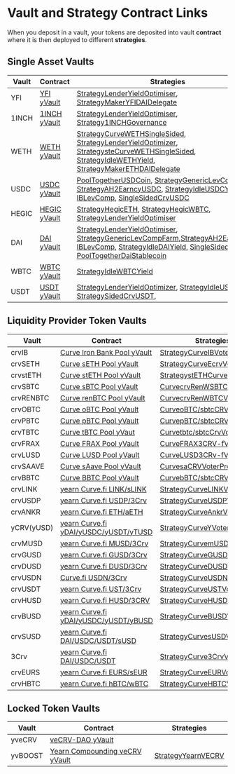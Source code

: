 # Vault and Strategy Contract Links

When you deposit in a vault, your tokens are deposited into vault **contract** where it is then deployed to different **strategies**.

## Single Asset Vaults

| Vault                     | Contract       | Strategies                 |
|---------------------------|----------------|----------------------------|
|YFI|[YFI yVault](https://etherscan.io/address/0xE14d13d8B3b85aF791b2AADD661cDBd5E6097Db1)|[StrategyLenderYieldOptimiser](https://etherscan.io/address/0x6a97FC93e39b3f792f1fD6e01565ff412B002D20#code), [StrategyMakerYFIDAIDelegate](https://etherscan.io/address/0xd7c172cBB4BeE22511611e92377b0fB375bbFd43)|
|1INCH|[1INCH yVault](https://etherscan.io/address/0xB8C3B7A2A618C552C23B1E4701109a9E756Bab67)|[StrategyLenderYieldOptimiser](https://etherscan.io/address/0x86eD4F77d40182b8686a25e125FB3f5a04203CaA), [Strategy1INCHGovernance](0xB12F6A5776EDd2e923fD1Ce93041B2000A22dDc7)|
|WETH|[WETH yVault](https://etherscan.io/address/0xa9fE4601811213c340e850ea305481afF02f5b28)|[StrategyCurveWETHSingleSided](https://etherscan.io/address/0xda988eBb26F505246C59Ba26514340B634F9a7a2), [StrategyLenderYieldOptimizer](https://etherscan.io/address/0xeE697232DF2226c9fB3F02a57062c4208f287851), [StrategysteCurveWETHSingleSided](https://etherscan.io/address/0xeE697232DF2226c9fB3F02a57062c4208f287851), [StrategyIdleWETHYield](https://etherscan.io/address/0x030bFfF524BbE7A77C789A0993cE8EF23cF8Efe9), [StrategyMakerETHDAIDelegate](https://etherscan.io/address/0x0E5397B8547C128Ee20958286436b7BC3f9faAa4)|
|USDC|[USDC yVault](https://etherscan.io/address/0x5f18c75abdae578b483e5f43f12a39cf75b973a9)|[PoolTogetherUSDCoin](https://etherscan.io/address/0x387fCa8d7e2e09655b4F49548607B55C0580fC63), [StrategyGenericLevCompFarm](https://etherscan.io/address/0x4d7d4485fd600c61d840ccbec328bfd76a050f87), [StrategyAH2EarncyUSDC](https://etherscan.io/address/0x86Aa49bf28d03B1A4aBEb83872cFC13c89eB4beD#code), [StrategyIdleUSDCYield](https://etherscan.io/address/0x414D8F5c21dAF33105eE6416bcdA99a50A47C0e5#code), [IBLevComp](https://etherscan.io/address/0xE68A8565B4F837BDa10e2e917BFAaa562e1cD143), [SingleSidedCrvUSDC](https://etherscan.io/address/0x80af28cb1e44C44662F144475d7667C9C0aaB3C3)|
|HEGIC|[HEGIC yVault](https://etherscan.io/address/0xe11ba472f74869176652c35d30db89854b5ae84d)|[StrategyHegicETH](https://etherscan.io/address/0x41d638024c525c70a53b883608048e705e061f2c), [StrategyHegicWBTC](https://etherscan.io/address/0x0ce77bc655afaac83947c2e859819185966ca825), [StrategyLenderYieldOptimiser](https://etherscan.io/address/0x0cf55d57d241161e0ec68e72cbb175dbfe84173a)|
|DAI|[DAI yVault](https://etherscan.io/address/0x19d3364a399d251e894ac732651be8b0e4e85001)|[StrategyLenderYieldOptimiser](https://etherscan.io/address/0x32b8C26d0439e1959CEa6262CBabC12320b384c4), [StrategyGenericLevCompFarm](https://etherscan.io/address/0x4031afd3b0f71bace9181e554a9e680ee4abe7df),[StrategyAH2EarncyDAI](https://etherscan.io/address/0x7D960F3313f3cB1BBB6BF67419d303597F3E2Fa8), [IBLevComp](https://etherscan.io/address/0x80af28cb1e44C44662F144475d7667C9C0aaB3C3), [StrategyIdleDAIYield](https://etherscan.io/address/0x9b8F90078E74AcaD449798554f1bE3F4157C932D), [SingleSidedCrvDAI](https://etherscan.io/address/0x6a6B94A78cBA0F55BC4D41b37f2229427800B4dA), [PoolTogetherDaiStablecoin](https://etherscan.io/address/0x57e848A6915455a7e77CF0D55A1474bEFd9C374d)|
|WBTC|[WBTC yVault](https://etherscan.io/address/0xcb550a6d4c8e3517a939bc79d0c7093eb7cf56b5)|[StrategyIdleWBTCYield](https://etherscan.io/address/0x3E14d864E4e82eD98849Bf666971f39Cf49Ca986)|
|USDT|[USDT yVault](https://etherscan.io/address/0x7Da96a3891Add058AdA2E826306D812C638D87a7)|[StrategyLenderYieldOptimizer](https://etherscan.io/address/0x2f87c5e8396F0C41b86aad4F3C8358aB21681952), [StrategyIdleUSDTYield](https://etherscan.io/address/0x01b54c320d6B3057377cbc71d953d1BBa84df44e), [StrategySidedCrvUSDT](https://etherscan.io/address/0x01b54c320d6B3057377cbc71d953d1BBa84df44e),|


## Liquidity Provider Token Vaults

| Vault                     | Contract       | Strategies                 |
|---------------------------|----------------|----------------------------|
|crvIB|[Curve Iron Bank Pool yVault](https://etherscan.io/address/0x27b7b1ad7288079A66d12350c828D3C00A6F07d7)|[StrategyCurveIBVoterProxy](https://etherscan.io/address/0x5148C3124B42e73CA4e15EEd1B304DB59E0F2AF7)|
|crvSETH|[Curve sETH Pool yVault](https://etherscan.io/address/0x986b4AFF588a109c09B50A03f42E4110E29D353F)|[StrategyCurveEcrvVoterProxy](https://etherscan.io/address/0xB5F6747147990c4ddCeBbd0d4ef25461a967D079#code)|
|crvstETH|[Curve stETH Pool yVault](https://etherscan.io/address/0xdcd90c7f6324cfa40d7169ef80b12031770b4325)|[StrategystETHCurve](https://etherscan.io/address/0xebfc9451d19e8dbf36aaf547855b4dc789ca793c)|
|crvSBTC|[Curve sBTC Pool yVault](https://etherscan.io/address/0x8414Db07a7F743dEbaFb402070AB01a4E0d2E45e)|[CurvecrvRenWSBTCVoterProxy](https://etherscan.io/address/0xdD92491B9F55620C043d55D25620a7B126451ddD)|
|crvRENBTC|[Curve renBTC Pool yVault](https://etherscan.io/address/0x7047F90229a057C13BF847C0744D646CFb6c9E1A)|[CurvecrvRenWBTCVoterProxy](https://etherscan.io/address/0x2A94A56fBEE72ACEC39ea0269c1356a8DFbC4765)|
|crvOBTC|[Curve oBTC Pool yVault](https://etherscan.io/address/0xe9Dc63083c464d6EDcCFf23444fF3CFc6886f6FB)|[CurveoBTC/sbtcCRVVoterProxy](https://etherscan.io/address/0x24579b82E06aBe25C8ffC4Ee6C2dB676e57F1a32)|
|crvPBTC|[Curve pBTC Pool yVault](https://etherscan.io/address/0x3c5DF3077BcF800640B5DAE8c91106575a4826E6)|[CurvepBTC/sbtcCRVVoterProxy](https://medium.com/yearn-state-of-the-vaults/the-vaults-at-yearn-9237905ffed3)|
|crvTBTC|[Curve tBTC Pool yVaut](https://etherscan.io/address/0x23D3D0f1c697247d5e0a9efB37d8b0ED0C464f7f)|[Curvetbtc/sbtcCrvVoterProxy](https://medium.com/yearn-state-of-the-vaults/the-vaults-at-yearn-9237905ffed3)|
|crvFRAX|[Curve FRAX Pool yVault](https://etherscan.io/address/0xB4AdA607B9d6b2c9Ee07A275e9616B84AC560139#code)|[CurveFRAX3CRV-fVoterProxy](https://etherscan.io/address/0xb622F17e1ba8C51b9BD760Fb37994a55b1e5CD85#code)|
|crvLUSD|[Curve LUSD Pool yVault](https://etherscan.io/address/0x5fA5B62c8AF877CB37031e0a3B2f34A78e3C56A6#code)|[CurveLUSD3CRv-fVoterProxy](https://etherscan.io/address/0x21e5a745d77430568C074569C06e6c765922626a#code)|
|crvSAAVE|[Curve sAave Pool yVault](https://etherscan.io/address/0xb4D1Be44BfF40ad6e506edf43156577a3f8672eC#code)|[CurvesaCRVVoterProxy](https://etherscan.io/address/0xE73817de3418bB44A4FeCeBa53Aa835333C550e7#code)|
|crvBBTC|[Curve BBTC Pool yVault](https://etherscan.io/address/0x8fA3A9ecd9EFb07A8CE90A6eb014CF3c0E3B32Ef)|[CurvebBTC/sbtcCRVVoterProxy](https://etherscan.io/address/0xABCBB67Ef2757bCCff074014658d9BD13f559632)|
|crvLINK|[yearn Curve.fi LINK/sLINK](https://etherscan.io/address/0x96Ea6AF74Af09522fCB4c28C269C26F59a31ced6)|[StrategyCurveLINKVoterProxy](https://etherscan.io/address/0x153Fe8894a76f14bC8c8B02Dd81eFBB6d24E909f)|
|crvUSDP|[yearn Curve.fi USDP/3Crv](https://etherscan.io/address/0x1B5eb1173D2Bf770e50F10410C9a96F7a8eB6e75)|[StrategyCurveUSDPVoterProxy](https://etherscan.io/address/0xDdf11AEB5Ce1E91CF19C7E2374B0F7A88803eF36)|
|crvANKR|[yearn Curve.fi ETH/aETH](https://etherscan.io/address/0xE625F5923303f1CE7A43ACFEFd11fd12f30DbcA4#code)|[StrategyCurveAnkrVoterProxy](https://etherscan.io/address/0xBdCeae91e10A80dbD7ad5e884c86EAe56b075Caa#code)|
|yCRV(yUSD)|[yearn Curve.fi yDAI/yUSDC/yUSDT/yTUSD](https://etherscan.io/address/0x5dbcf33d8c2e976c6b560249878e6f1491bca25c)|[StrategyCurveYVoterProxy](https://etherscan.io/address/0x07DB4B9b3951094B9E278D336aDf46a036295DE7#code)|
|crvMUSD|[yearn Curve.fi MUSD/3Crv](https://etherscan.io/address/0x0FCDAeDFb8A7DfDa2e9838564c5A1665d856AFDF#code)|[StrategyCurvemUSDVoterProxy](https://etherscan.io/address/0xBA0c07BBE9C22a1ee33FE988Ea3763f21D0909a0#code)|
|crvGUSD|[yearn Curve.fi GUSD/3Crv](https://etherscan.io/address/0xcC7E70A958917cCe67B4B87a8C30E6297451aE98#code)|[StrategyCurveGUSDVoterProxy](https://etherscan.io/address/0xD42eC70A590C6bc11e9995314fdbA45B4f74FABb#code)|
|crvDUSD|[yearn Curve.fi DUSD/3Crv](https://etherscan.io/address/0x8e6741b456a074F0Bc45B8b82A755d4aF7E965dF#code)|[StrategyCurveDUSDVoterProx](https://etherscan.io/address/0x33F3f002b8f812f3E087E9245921C8355E777231#code)|
|crvUSDN|[Curve.fi USDN/3Crv](https://etherscan.io/address/0x4f3E8F405CF5aFC05D68142F3783bDfE13811522)|[StrategyCurveUSDNVoterProxy](https://etherscan.io/address/0x406813fF2143d178d1Ebccd2357C20A424208912#code)|
|crvUSDT|[yearn Curve.fi UST/3Crv](https://etherscan.io/address/0xF6C9E9AF314982A4b38366f4AbfAa00595C5A6fC#code)|[StrategyCurveUSTVoterProxy](https://etherscan.io/address/0x3be2717DA725f43b7d6C598D8f76AeC43e231B99#code)
|crvHUSD|[yearn Curve.fi HUSD/3CRV](https://etherscan.io/address/0x39546945695DCb1c037C836925B355262f551f55#code)|[StrategyCurveHUSDVoterProxy](https://etherscan.io/address/0xb21C4d2f7b2F29109FF6243309647A01bEB9950a#code)|
|crvBUSD|[yearn Curve.fi yDAI/yUSDC/yUSDT/yBUSD](https://etherscan.io/address/0x2994529C0652D127b7842094103715ec5299bBed#code)|[StrategyCurveBUSDVoterProxy](https://etherscan.io/address/0x112570655b32A8c747845E0215ad139661e66E7F#code)|
|crvSUSD|[yearn Curve.fi DAI/USDC/USDT/sUSD](https://etherscan.io/address/0x5533ed0a3b83F70c3c4a1f69Ef5546D3D4713E44#code)|[StrategyCurvesUSDVoterProxy ](https://etherscan.io/address/0xd7F641697ca4e0e19F6C9cF84989ABc293D24f84#code)|
|3Crv|[yearn Curve.fi DAI/USDC/USDT](https://etherscan.io/address/0x9cA85572E6A3EbF24dEDd195623F188735A5179f#code)|[StrategyCurve3CrvVoterProxy](https://etherscan.io/address/0xC59601F0CC49baa266891b7fc63d2D5FE097A79D#code)|
|crvEURS|[yearn Curve.fi EURS/sEUR](https://etherscan.io/address/0x98B058b2CBacF5E99bC7012DF757ea7CFEbd35BC#code)|[StrategyCurveEURVoterProxy](https://etherscan.io/address/0x22422825e2dFf23f645b04A3f89190B69f174659#code)|
|crvHBTC|[yearn Curve.fi hBTC/wBTC](https://etherscan.io/token/0x46AFc2dfBd1ea0c0760CAD8262A5838e803A37e5)|[StrategyCurveHBTCVoterProxy](https://etherscan.io/address/0xE02363cB1e4E1B77a74fAf38F3Dbb7d0B70F26D7#code)|

## Locked Token Vaults

| Vault                     | Contract       | Strategies                 |
|---------------------------|----------------|----------------------------|
|yveCRV|[veCRV-DAO yVault](https://etherscan.io/address/0xc5bDdf9843308380375a611c18B50Fb9341f502A#code)||
|yvBOOST|[Yearn Compounding veCRV yVault](https://etherscan.io/address/0x9d409a0A012CFbA9B15F6D4B36Ac57A46966Ab9a)|[StrategyYearnVECRV](https://etherscan.io/address/0x683b5C88D48FcCfB3e778FF0fA954F84cA7Ce9DF)|




